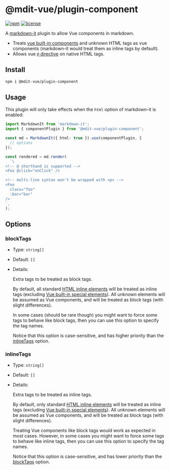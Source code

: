 # @mdit-vue/plugin-component

[![npm](https://badgen.net/npm/v/@mdit-vue/plugin-component)](https://www.npmjs.com/package/@mdit-vue/plugin-component)
[![license](https://badgen.net/github/license/mdit-vue/mdit-vue)](https://github.com/mdit-vue/mdit-vue/blob/main/LICENSE)

A [markdown-it](https://github.com/markdown-it/markdown-it) plugin to allow Vue components in markdown.

- Treats [vue built-in components](https://vuejs.org/api/built-in-components.html) and unknown HTML tags as vue components (markdown-it would treat them as inline tags by default).
- Allows vue [`@` directive](https://vuejs.org/api/built-in-directives.html#v-on) on native HTML tags.

## Install

```sh
npm i @mdit-vue/plugin-component
```

## Usage

This plugin will only take effects when the `html` option of markdown-it is enabled:

```ts
import MarkdownIt from 'markdown-it';
import { componentPlugin } from '@mdit-vue/plugin-component';

const md = MarkdownIt({ html: true }).use(componentPlugin, {
  // options
});

const rendered = md.render(
  `\
<!-- @ shorthand is supported -->
<Foo @click="onClick" />

<!-- multi-line syntax won't be wrapped with <p> -->
<Foo
  class="foo"
  :bar="bar"
/>
`,
);
```

## Options

### blockTags

- Type: `string[]`

- Default: `[]`

- Details:

  Extra tags to be treated as block tags.

  By default, all standard [HTML inline elements](https://developer.mozilla.org/en-US/docs/Web/HTML/Inline_elements) will be treated as inline tags (excluding [Vue built-in special elements](https://vuejs.org/api/built-in-special-elements.html)). All unknown elements will be assumed as Vue components, and will be treated as block tags (with slight differences).

  In some cases (should be rare though) you might want to force some tags to behave like block tags, then you can use this option to specify the tag names.

  Notice that this option is case-sensitive, and has higher priority than the [inlineTags](#inlinetags) option.

### inlineTags

- Type: `string[]`

- Default: `[]`

- Details:

  Extra tags to be treated as inline tags.

  By default, only standard [HTML inline elements](https://developer.mozilla.org/en-US/docs/Web/HTML/Inline_elements) will be treated as inline tags (excluding [Vue built-in special elements](https://vuejs.org/api/built-in-special-elements.html)). All unknown elements will be assumed as Vue components, and will be treated as block tags (with slight differences).

  Treating Vue components like block tags would work as expected in most cases. However, in some cases you might want to force some tags to behave like inline tags, then you can use this option to specify the tag names.

  Notice that this option is case-sensitive, and has lower priority than the [blockTags](#blocktags) option.
